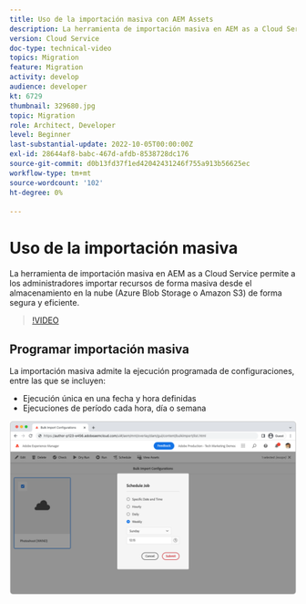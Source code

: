 ```yaml
---
title: Uso de la importación masiva con AEM Assets
description: La herramienta de importación masiva en AEM as a Cloud Service permite a los administradores importar recursos de forma masiva desde el almacenamiento en la nube (Azure Blob Storage o Amazon S3) de forma segura y eficiente.
version: Cloud Service
doc-type: technical-video
topics: Migration
feature: Migration
activity: develop
audience: developer
kt: 6729
thumbnail: 329680.jpg
topic: Migration
role: Architect, Developer
level: Beginner
last-substantial-update: 2022-10-05T00:00:00Z
exl-id: 28644af8-babc-467d-afdb-8538728dc176
source-git-commit: d0b13fd37f1ed42042431246f755a913b56625ec
workflow-type: tm+mt
source-wordcount: '102'
ht-degree: 0%

---
```


# Uso de la importación masiva

La herramienta de importación masiva en AEM as a Cloud Service permite a los administradores importar recursos de forma masiva desde el almacenamiento en la nube (Azure Blob Storage o Amazon S3) de forma segura y eficiente.

>[!VIDEO](https://video.tv.adobe.com/v/329680/?quality=12&learn=on)

## Programar importación masiva

La importación masiva admite la ejecución programada de configuraciones, entre las que se incluyen:

+ Ejecución única en una fecha y hora definidas
+ Ejecuciones de período cada hora, día o semana

![Programación de importación masiva](./assets/bulk-import/schedule.png)